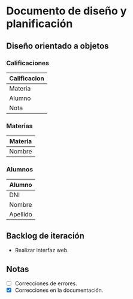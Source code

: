 # Documento de diseño y planificación
## Diseño orientado a objetos

### Calificaciones
| Calificacion | 
| --- |
| Materia | Text |
| Alumno | Text |
| Nota | Text |
### Materias
| Materia | 
| --- |
| Nombre | Text |
### Alumnos
| Alumno |
| --- |
| DNI | Text |
| Nombre | Text |
| Apellido | Text |
## Backlog de iteración
- Realizar interfaz web.

## Notas
- [ ]  Correcciones de errores.
- [x]  Correcciones en la documentación.